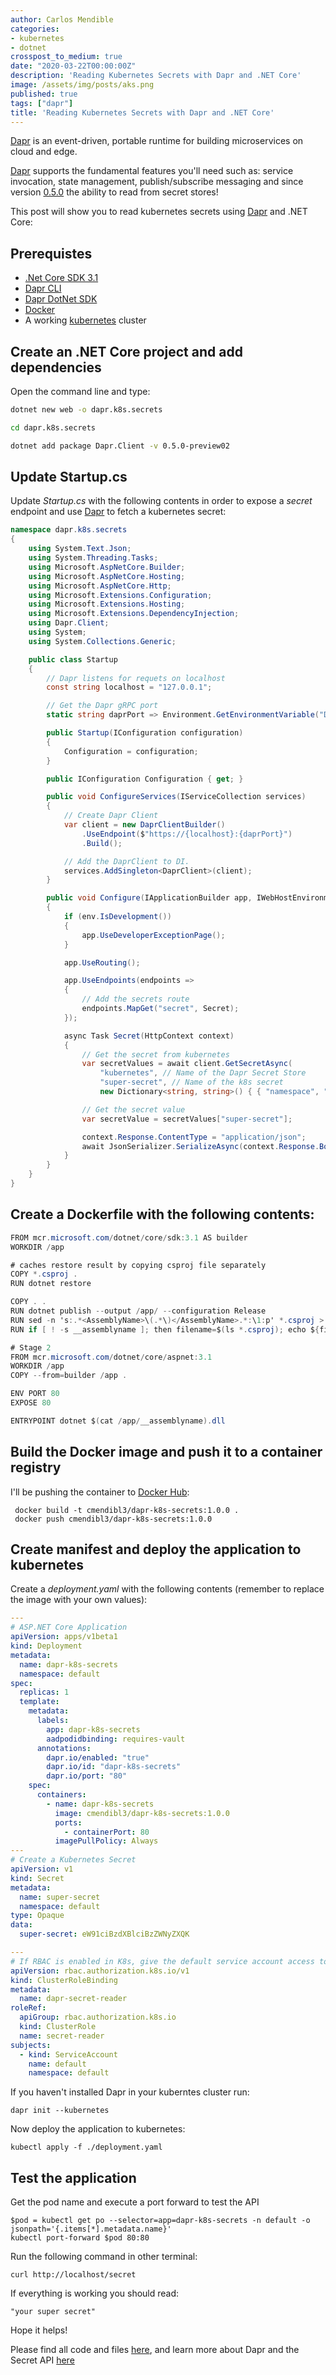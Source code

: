```yaml
---
author: Carlos Mendible
categories:
- kubernetes
- dotnet
crosspost_to_medium: true
date: "2020-03-22T00:00:00Z"
description: 'Reading Kubernetes Secrets with Dapr and .NET Core'
image: /assets/img/posts/aks.png
published: true
tags: ["dapr"]
title: 'Reading Kubernetes Secrets with Dapr and .NET Core'
---
```


[Dapr](https://dapr.io) is an event-driven, portable runtime for building microservices on cloud and edge. 

[Dapr](https://dapr.io) supports the fundamental features you'll need such as: service invocation, state management, publish/subscribe messaging and since version [0.5.0](https://github.com/dapr/dapr/releases/tag/v0.5.0) the ability to read from secret stores!

This post will show you to read kubernetes secrets using [Dapr](https://dapr.io) and .NET Core:

## Prerequistes
* [.Net Core SDK 3.1](https://dotnet.microsoft.com/download)
* [Dapr CLI](https://github.com/dapr/cli)
* [Dapr DotNet SDK](https://github.com/dapr/dotnet-sdk)
* [Docker](https://www.docker.com/)
* A working [kubernetes](https://kubernetes.io/) cluster

## Create an .NET Core project and add dependencies

Open the command line and type:

```bash
dotnet new web -o dapr.k8s.secrets

cd dapr.k8s.secrets

dotnet add package Dapr.Client -v 0.5.0-preview02
```

## Update Startup.cs

Update *Startup.cs* with the following contents in order to expose a *secret* endpoint and use [Dapr](https://dapr.io) to fetch a kubernetes secret:

```csharp
namespace dapr.k8s.secrets
{
    using System.Text.Json;
    using System.Threading.Tasks;
    using Microsoft.AspNetCore.Builder;
    using Microsoft.AspNetCore.Hosting;
    using Microsoft.AspNetCore.Http;
    using Microsoft.Extensions.Configuration;
    using Microsoft.Extensions.Hosting;
    using Microsoft.Extensions.DependencyInjection;
    using Dapr.Client;
    using System;
    using System.Collections.Generic;

    public class Startup
    {
        // Dapr listens for requets on localhost
        const string localhost = "127.0.0.1";

        // Get the Dapr gRPC port
        static string daprPort => Environment.GetEnvironmentVariable("DAPR_GRPC_PORT") ?? "50001";

        public Startup(IConfiguration configuration)
        {
            Configuration = configuration;
        }

        public IConfiguration Configuration { get; }

        public void ConfigureServices(IServiceCollection services)
        {
            // Create Dapr Client
            var client = new DaprClientBuilder()
                .UseEndpoint($"https://{localhost}:{daprPort}")
                .Build();

            // Add the DaprClient to DI.
            services.AddSingleton<DaprClient>(client);
        }

        public void Configure(IApplicationBuilder app, IWebHostEnvironment env, DaprClient client)
        {
            if (env.IsDevelopment())
            {
                app.UseDeveloperExceptionPage();
            }

            app.UseRouting();

            app.UseEndpoints(endpoints =>
            {
                // Add the secrets route
                endpoints.MapGet("secret", Secret);
            });

            async Task Secret(HttpContext context)
            {
                // Get the secret from kubernetes
                var secretValues = await client.GetSecretAsync(
                    "kubernetes", // Name of the Dapr Secret Store
                    "super-secret", // Name of the k8s secret
                    new Dictionary<string, string>() { { "namespace", "default" } }); // Namespace where the k8s secret is deployed

                // Get the secret value
                var secretValue = secretValues["super-secret"];

                context.Response.ContentType = "application/json";
                await JsonSerializer.SerializeAsync(context.Response.Body, secretValue);
            }
        }
    }
}
```

## Create a Dockerfile with the following contents:

```csharp
FROM mcr.microsoft.com/dotnet/core/sdk:3.1 AS builder
WORKDIR /app

# caches restore result by copying csproj file separately
COPY *.csproj .
RUN dotnet restore

COPY . .
RUN dotnet publish --output /app/ --configuration Release
RUN sed -n 's:.*<AssemblyName>\(.*\)</AssemblyName>.*:\1:p' *.csproj > __assemblyname
RUN if [ ! -s __assemblyname ]; then filename=$(ls *.csproj); echo ${filename%.*} > __assemblyname; fi

# Stage 2
FROM mcr.microsoft.com/dotnet/core/aspnet:3.1
WORKDIR /app
COPY --from=builder /app .

ENV PORT 80
EXPOSE 80

ENTRYPOINT dotnet $(cat /app/__assemblyname).dll
```

## Build the Docker image and push it to a container registry

I'll be pushing the container to [Docker Hub](https://hub.docker.com/r/cmendibl3/dapr-k8s-secrets):

```shell
 docker build -t cmendibl3/dapr-k8s-secrets:1.0.0 .
 docker push cmendibl3/dapr-k8s-secrets:1.0.0
```

## Create manifest and deploy the application to kubernetes

Create a *deployment.yaml* with the following contents (remember to replace the image with your own values):

```yaml
---
# ASP.NET Core Application
apiVersion: apps/v1beta1
kind: Deployment
metadata:
  name: dapr-k8s-secrets
  namespace: default
spec:
  replicas: 1
  template:
    metadata:
      labels:
        app: dapr-k8s-secrets
        aadpodidbinding: requires-vault
      annotations:
        dapr.io/enabled: "true"
        dapr.io/id: "dapr-k8s-secrets"
        dapr.io/port: "80"
    spec:
      containers:
        - name: dapr-k8s-secrets
          image: cmendibl3/dapr-k8s-secrets:1.0.0
          ports:
            - containerPort: 80
          imagePullPolicy: Always
---
# Create a Kubernetes Secret
apiVersion: v1
kind: Secret
metadata:
  name: super-secret
  namespace: default
type: Opaque
data:
  super-secret: eW91ciBzdXBlciBzZWNyZXQK

---
# If RBAC is enabled in K8s, give the default service account access to read secrets in the default namespace
apiVersion: rbac.authorization.k8s.io/v1
kind: ClusterRoleBinding
metadata:
  name: dapr-secret-reader
roleRef:
  apiGroup: rbac.authorization.k8s.io
  kind: ClusterRole
  name: secret-reader
subjects:
  - kind: ServiceAccount
    name: default
    namespace: default
```

If you haven't installed Dapr in your kuberntes cluster run:

```shell
dapr init --kubernetes
```

Now deploy the application to kubernetes:

```shell
kubectl apply -f ./deployment.yaml
```

## Test the application

Get the pod name and execute a port forward to test the API

```shell
$pod = kubectl get po --selector=app=dapr-k8s-secrets -n default -o jsonpath='{.items[*].metadata.name}'
kubectl port-forward $pod 80:80
```

Run the following command in other terminal:

```shell
curl http://localhost/secret
```

If everything is working you should read:

```shell
"your super secret"
```

Hope it helps!

Please find all code and files [here](https://github.com/cmendible/dotnetcore.samples/tree/master/dapr.k8s.secrets), and learn more about Dapr and the Secret API [here](https://github.com/dapr/docs/tree/master/concepts/secrets)
